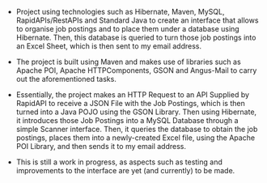 - Project using technologies such as Hibernate, Maven, MySQL, RapidAPIs/RestAPIs and Standard Java to create an interface that allows to organise job postings and to place them under a database using Hibernate. Then, this database is queried to turn those job postings into an Excel Sheet, which is then sent to my email address. 

- The project is built using Maven and makes use of libraries such as Apache POI, Apache HTTPComponents, GSON and Angus-Mail to carry out the aforementioned tasks. 

- Essentially, the project makes an HTTP Request to an API Supplied by RapidAPI to receive a JSON File with the Job Postings, which is then turned into a Java POJO using the GSON Library. Then using Hibernate, it introduces those Job Postings into a MySQL Database through a simple Scanner interface. Then, it queries the database to obtain the job postings, places them into a newly-created Excel file, using the Apache POI Library, and then sends it to my email address. 

- This is still a work in progress, as aspects such as testing and improvements to the interface are yet (and currently) to be made.
